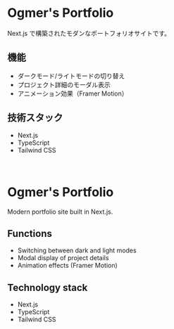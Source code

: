 # Ogmer's Portfolio

Next.js で構築されたモダンなポートフォリオサイトです。

## 機能

- ダークモード/ライトモードの切り替え
- プロジェクト詳細のモーダル表示
- アニメーション効果（Framer Motion）

## 技術スタック

- Next.js
- TypeScript
- Tailwind CSS

<br>

# Ogmer's Portfolio

Modern portfolio site built in Next.js.

## Functions

- Switching between dark and light modes
- Modal display of project details
- Animation effects (Framer Motion)

## Technology stack

- Next.js
- TypeScript
- Tailwind CSS